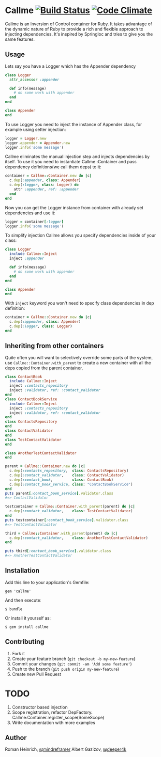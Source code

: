 # Callme [![Build Status](https://travis-ci.org/mindreframer/callme.svg)](https://travis-ci.org/mindreframer/callme) [![Code Climate](https://codeclimate.com/github/mindreframer/callme.svg)](https://codeclimate.com/github/mindreframer/callme)



Callme is an Inversion of Control container for Ruby.
It takes advantage of the dynamic nature of Ruby to provide a rich and flexible approach to injecting dependencies.
It's inspired by SpringIoc and tries to give you the same features.

## Usage
Lets say you have a Logger which has the Appender dependency

```ruby
class Logger
  attr_accessor :appender

  def info(message)
    # do some work with appender
  end
end

class Appender
end
```
To use Logger you need to inject the instance of Appender class, for example
using setter injection:
```ruby
logger = Logger.new
logger.appender = Appender.new
logger.info('some message')
```

Callme eliminates the manual injection step and injects dependencies by itself.
To use it you need to instantiate Callme::Container and pass dependency definitions(we call them deps) to it:
```ruby
container = Callme::Container.new do |c|
  c.dep(:appender, class: Appender)
  c.dep(:logger, class: Logger) do
    attr :appender, ref: :appender
  end
end
```
Now you can get the Logger instance from container with already set dependencies and use it:
```ruby
logger = container[:logger]
logger.info('some message')
```

To simplify injection Callme allows you specify dependencies inside of your class:
```ruby
class Logger
  include Callme::Inject
  inject :appender

  def info(message)
    # do some work with appender
  end
end

class Appender
end
```
With `inject` keyword you won't need to specify class dependencies in dep definition:
```ruby
container = Callme::Container.new do |c|
  c.dep(:appender, class: Appender)
  c.dep(:logger, class: Logger)
end
```



## Inheriting from other containers
Quite often you will want to selectively override some parts of the system, use `Callme::Container.with_parent` to
create a new container with all the deps copied from the parent container.

```ruby
class ContactBook
  include Callme::Inject
  inject :contacts_repository
  inject :validator, ref: :contact_validator
end
class ContactBookService
  include Callme::Inject
  inject :contacts_repository
  inject :validator, ref: :contact_validator
end
class ContactsRepository
end
class ContactValidator
end
class TestContactValidator
end

class AnotherTestContactValidator
end

parent = Callme::Container.new do |c|
  c.dep(:contacts_repository,  class: ContactsRepository)
  c.dep(:contact_validator,    class: ContactValidator)
  c.dep(:contact_book,         class: ContactBook)
  c.dep(:contact_book_service, class: "ContactBookService")
end
puts parent[:contact_book_service].validator.class
#=> ContactValidator

testcontainer = Callme::Container.with_parent(parent) do |c|
  c.dep(:contact_validator,    class: TestContactValidator)
end
puts testcontainer[:contact_book_service].validator.class
#=> TestContactValidator

third = Callme::Container.with_parent(parent) do |c|
  c.dep(:contact_validator,    class: AnotherTestContactValidator)
end

puts third[:contact_book_service].validator.class
#=> AnotherTestContactValidator
```


## Installation

Add this line to your application's Gemfile:

    gem 'callme'

And then execute:

    $ bundle

Or install it yourself as:

    $ gem install callme

## Contributing

1. Fork it
2. Create your feature branch (`git checkout -b my-new-feature`)
3. Commit your changes (`git commit -am 'Add some feature'`)
4. Push to the branch (`git push origin my-new-feature`)
5. Create new Pull Request

# TODO
1. Constructor based injection
2. Scope registration, refactor DepFactory. Callme:Container.register_scope(SomeScope)
3. Write documentation with more examples

## Author
Roman Heinrich, [@mindreframer](https://twitter.com/mindreframer)
Albert Gazizov, [@deeper4k](https://twitter.com/deeper4k)
